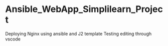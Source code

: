 # Ansible_WebApp_Simplilearn_Project
Deploying Nginx using ansible and J2 template
Testing
editing through vscode